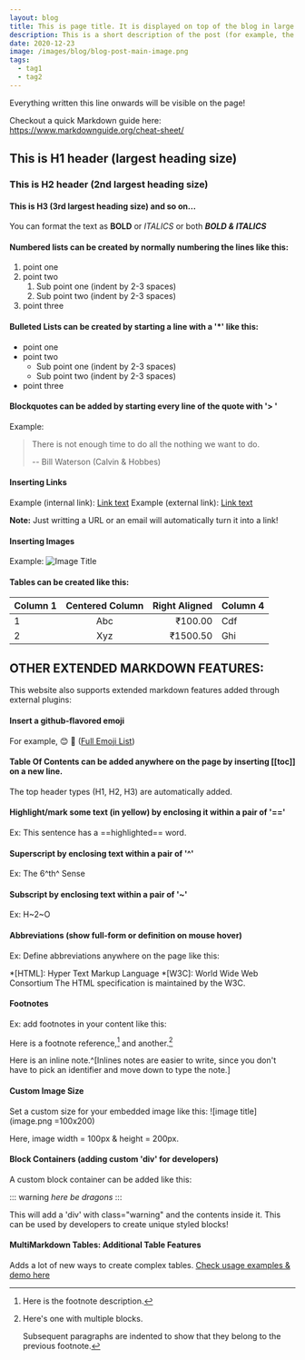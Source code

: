 ```yaml
---
layout: blog
title: This is page title. It is displayed on top of the blog in large text.
description: This is a short description of the post (for example, the first paragraph). It is displayed as the short excerpt (preview) of the blog on the blog listing pages. Also helps with the SEO.
date: 2020-12-23
image: /images/blog/blog-post-main-image.png
tags:
  - tag1
  - tag2
---
```


Everything written this line onwards will be visible on the page!

Checkout a quick Markdown guide here: https://www.markdownguide.org/cheat-sheet/


## This is H1 header (largest heading size)

### This is H2 header (2nd largest heading size)

#### This is H3 (3rd largest heading size) and so on...

You can format the text as **BOLD** or _ITALICS_ or both ***BOLD & ITALICS***

#### Numbered lists can be created by normally numbering the lines like this:
1. point one
2. point two
   1. Sub point one (indent by 2-3 spaces)
   2. Sub point two (indent by 2-3 spaces)
3. point three


#### Bulleted Lists can be created by starting a line with a '*' like this:
* point one
* point two
  * Sub point one (indent by 2-3 spaces)
  * Sub point two (indent by 2-3 spaces)
* point three

#### Blockquotes can be added by starting every line of the quote with '> '
Example:
> There is not enough time
> to do all the nothing we
> want to do.
>
> -- Bill Waterson (Calvin & Hobbes)


#### Inserting Links
Example (internal link): [Link text](/link/path)
Example (external link): [Link text](https://www.example.com)

**Note:** Just writting a URL or an email will automatically turn it into a link!


#### Inserting Images
Example: ![Image Title](image-url.jpg)


#### Tables can be created like this:

| Column 1 | Centered Column | Right Aligned | Column 4 |
|----------|:---------------:|--------------:|----------|
| 1        |       Abc       |       ₹100.00 | Cdf      |
| 2        |       Xyz       |      ₹1500.50 | Ghi      |



## OTHER EXTENDED MARKDOWN FEATURES:

This website also supports extended markdown features added through external plugins:

#### Insert a github-flavored emoji
For example,  :blush: :raising_hand:  ([Full Emoji List](https://github.com/ikatyang/emoji-cheat-sheet/blob/master/README.md))


#### Table Of Contents can be added anywhere on the page by inserting [[toc]] on a new line.
The top header types (H1, H2, H3) are automatically added.


#### Highlight/mark some text (in yellow) by enclosing it within a pair of '=='
Ex: This sentence has a ==highlighted== word.


#### Superscript by enclosing text within a pair of '^'
Ex: The 6^th^ Sense


#### Subscript by enclosing text within a pair of '~'
Ex: H~2~O


#### Abbreviations (show full-form or definition on mouse hover)

Ex: Define abbreviations anywhere on the page like this:

*[HTML]: Hyper Text Markup Language
*[W3C]:  World Wide Web Consortium
The HTML specification
is maintained by the W3C.


#### Footnotes

Ex: add footnotes in your content like this:

Here is a footnote reference,[^1] and another.[^longnote]

[^1]: Here is the footnote description.

[^longnote]: Here's one with multiple blocks.

    Subsequent paragraphs are indented to show that they belong to the previous footnote.


Here is an inline note.^[Inlines notes are easier to write, since
you don't have to pick an identifier and move down to type the
note.]


#### Custom Image Size

Set a custom size for your embedded image like this: ![image title](image.png =100x200)

Here, image width = 100px & height = 200px.


#### Block Containers (adding custom 'div' for developers)

A custom block container can be added like this:

::: warning
*here be dragons*
:::

This will add a 'div' with class="warning" and the contents inside it.
This can be used by developers to create unique styled blocks!

#### MultiMarkdown Tables: Additional Table Features

Adds a lot of new ways to create complex tables. [Check usage examples & demo here](https://github.com/RedBug312/markdown-it-multimd-table#usage)

